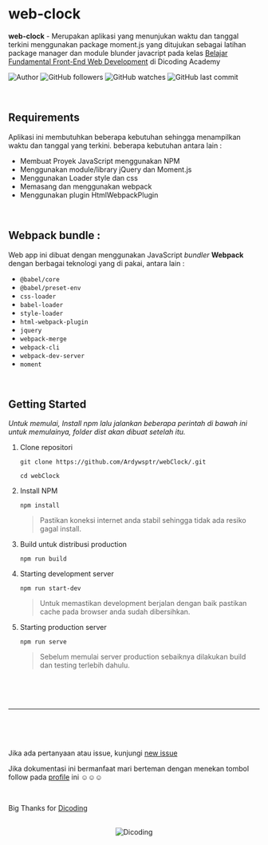 # web-clock

**web-clock** - Merupakan aplikasi yang menunjukan waktu dan tanggal terkini menggunakan package moment.js yang ditujukan sebagai latihan package manager dan module blunder javacript pada kelas [Belajar Fundamental Front-End Web Development](https://www.dicoding.com/academies/163) di Dicoding Academy

![Author](https://img.shields.io/badge/made%20by-Ardywsptr-blue)
![GitHub followers](https://img.shields.io/github/followers/Ardywsptr?style=social)
![GitHub watches](https://img.shields.io/github/stars/Ardywsptr/webClock-3?style=social)
![GitHub last commit](https://img.shields.io/github/last-commit/Ardywsptr/webClock)

<br clear="both">

## Requirements

Aplikasi ini membutuhkan beberapa kebutuhan sehingga menampilkan waktu dan tanggal yang terkini. beberapa kebutuhan antara lain :

- Membuat Proyek JavaScript menggunakan NPM
- Menggunakan module/library jQuery dan Moment.js
- Menggunakan Loader style dan css
- Memasang dan menggunakan webpack
- Menggunakan plugin HtmlWebpackPlugin

<br clear="both">

## Webpack bundle :

Web app ini dibuat dengan menggunakan JavaScript *bundler* **Webpack** dengan berbagai teknologi yang di pakai, antara lain :
- `@babel/core`
- `@babel/preset-env`
- `css-loader`
- `babel-loader`
- `style-loader`
- `html-webpack-plugin`
- `jquery`
- `webpack-merge`
- `webpack-cli`
- `webpack-dev-server`
- `moment`

<br clear="both">

## Getting Started

*Untuk memulai, Install npm lalu jalankan beberapa perintah di bawah ini untuk memulainya, folder dist akan dibuat setelah itu.*

1. Clone repositori
  
    `git clone https://github.com/Ardywsptr/webClock/.git`

    `cd webClock`

2. Install NPM
   
   `npm install`
   
   > Pastikan koneksi internet anda stabil sehingga tidak ada resiko gagal install.

3. Build untuk distribusi production

   `npm run build`

4. Starting development server

   `npm run start-dev`

   > Untuk memastikan development berjalan dengan baik pastikan cache pada browser anda sudah dibersihkan.

5. Starting production server

   `npm run serve`

   > Sebelum memulai server production sebaiknya dilakukan build dan testing terlebih dahulu.
   
<br clear="both">
<br clear="both">
<br clear="both">
<hr>
<br clear="both">
<br clear="both">
<br clear="both">

Jika ada pertanyaan atau issue, kunjungi [new issue](https://github.com/Ardywsptr/webClock/issues/new)
 
Jika dokumentasi ini bermanfaat mari berteman dengan menekan tombol follow pada [profile](https://github.com/Ardywsptr) ini ☺☺☺

<br clear="both">

Big Thanks for [Dicoding](https://www.dicoding.com/)

<br clear="both">

<div align="center">
  <img src="https://user-images.githubusercontent.com/95717485/188485268-90e682b9-fce9-470b-836e-d8838079a309.png" alt="Dicoding">
</div>

